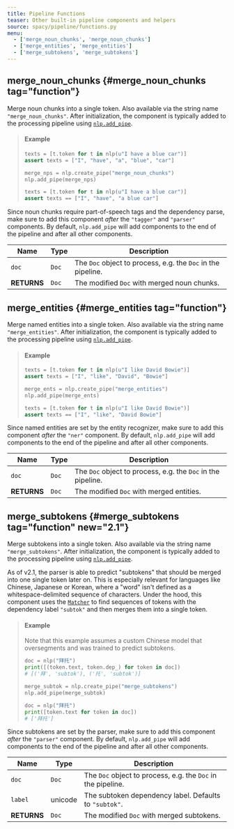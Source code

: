 ```yaml
---
title: Pipeline Functions
teaser: Other built-in pipeline components and helpers
source: spacy/pipeline/functions.py
menu:
  - ['merge_noun_chunks', 'merge_noun_chunks']
  - ['merge_entities', 'merge_entities']
  - ['merge_subtokens', 'merge_subtokens']
---
```


## merge_noun_chunks {#merge_noun_chunks tag="function"}

Merge noun chunks into a single token. Also available via the string name
`"merge_noun_chunks"`. After initialization, the component is typically added to
the processing pipeline using [`nlp.add_pipe`](/api/language#add_pipe).

> #### Example
>
> ```python
> texts = [t.token for t in nlp(u"I have a blue car")]
> assert texts = ["I", "have", "a", "blue", "car"]
>
> merge_nps = nlp.create_pipe("merge_noun_chunks")
> nlp.add_pipe(merge_nps)
>
> texts = [t.token for t in nlp(u"I have a blue car")]
> assert texts == ["I", "have", "a blue car"]
> ```

<Infobox variant="warning">

Since noun chunks require part-of-speech tags and the dependency parse, make
sure to add this component _after_ the `"tagger"` and `"parser"` components. By
default, `nlp.add_pipe` will add components to the end of the pipeline and after
all other components.

</Infobox>

| Name        | Type  | Description                                                  |
| ----------- | ----- | ------------------------------------------------------------ |
| `doc`       | `Doc` | The `Doc` object to process, e.g. the `Doc` in the pipeline. |
| **RETURNS** | `Doc` | The modified `Doc` with merged noun chunks.                  |

## merge_entities {#merge_entities tag="function"}

Merge named entities into a single token. Also available via the string name
`"merge_entities"`. After initialization, the component is typically added to
the processing pipeline using [`nlp.add_pipe`](/api/language#add_pipe).

> #### Example
>
> ```python
> texts = [t.token for t in nlp(u"I like David Bowie")]
> assert texts = ["I", "like", "David", "Bowie"]
>
> merge_ents = nlp.create_pipe("merge_entities")
> nlp.add_pipe(merge_ents)
>
> texts = [t.token for t in nlp(u"I like David Bowie")]
> assert texts == ["I", "like", "David Bowie"]
> ```

<Infobox variant="warning">

Since named entities are set by the entity recognizer, make sure to add this
component _after_ the `"ner"` component. By default, `nlp.add_pipe` will add
components to the end of the pipeline and after all other components.

</Infobox>

| Name        | Type  | Description                                                  |
| ----------- | ----- | ------------------------------------------------------------ |
| `doc`       | `Doc` | The `Doc` object to process, e.g. the `Doc` in the pipeline. |
| **RETURNS** | `Doc` | The modified `Doc` with merged entities.                     |

## merge_subtokens {#merge_subtokens tag="function" new="2.1"}

Merge subtokens into a single token. Also available via the string name
`"merge_subtokens"`. After initialization, the component is typically added to
the processing pipeline using [`nlp.add_pipe`](/api/language#add_pipe).

As of v2.1, the parser is able to predict "subtokens" that should be merged into
one single token later on. This is especially relevant for languages like
Chinese, Japanese or Korean, where a "word" isn't defined as a
whitespace-delimited sequence of characters. Under the hood, this component uses
the [`Matcher`](/api/matcher) to find sequences of tokens with the dependency
label `"subtok"` and then merges them into a single token.

> #### Example
>
> Note that this example assumes a custom Chinese model that oversegments and
> was trained to predict subtokens.
>
> ```python
> doc = nlp("拜托")
> print([(token.text, token.dep_) for token in doc])
> # [('拜', 'subtok'), ('托', 'subtok')]
>
> merge_subtok = nlp.create_pipe("merge_subtokens")
> nlp.add_pipe(merge_subtok)
>
> doc = nlp("拜托")
> print([token.text for token in doc])
> # ['拜托']
> ```

<Infobox variant="warning">

Since subtokens are set by the parser, make sure to add this component _after_
the `"parser"` component. By default, `nlp.add_pipe` will add components to the
end of the pipeline and after all other components.

</Infobox>

| Name        | Type    | Description                                                  |
| ----------- | ------- | ------------------------------------------------------------ |
| `doc`       | `Doc`   | The `Doc` object to process, e.g. the `Doc` in the pipeline. |
| `label`     | unicode | The subtoken dependency label. Defaults to `"subtok"`.       |
| **RETURNS** | `Doc`   | The modified `Doc` with merged subtokens.                    |
